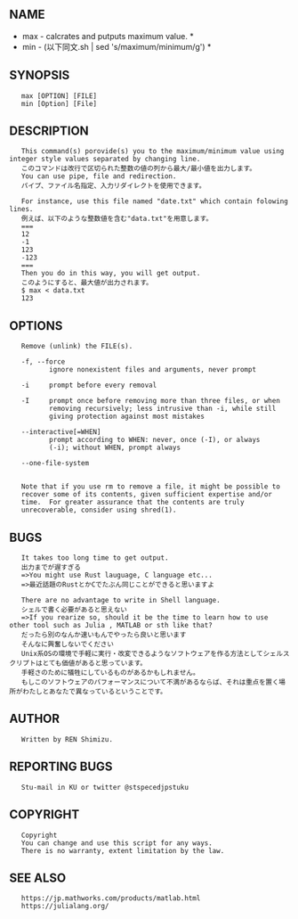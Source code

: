 ##  NAME

* max - calcrates and putputs maximum value. *
* min - (以下同文.sh | sed 's/maximum/minimum/g') *

##  SYNOPSIS

       max [OPTION] [FILE]
       min [Option] [File]

##  DESCRIPTION

       This command(s) porovide(s) you to the maximum/minimum value using integer style values separated by changing line.
       このコマンドは改行で区切られた整数の値の列から最大/最小値を出力します。
       You can use pipe, file and redirection.
       パイプ、ファイル名指定、入力リダイレクトを使用できます。

       For instance, use this file named "date.txt" which contain folowing lines.
       例えば、以下のような整数値を含む"data.txt"を用意します。
       ===
       12
       -1
       123
       -123
       ===
       Then you do in this way, you will get output.
       このようにすると、最大値が出力されます。
       $ max < data.txt
       123

##  OPTIONS

       Remove (unlink) the FILE(s).

       -f, --force
              ignore nonexistent files and arguments, never prompt

       -i     prompt before every removal

       -I     prompt once before removing more than three files, or when
              removing recursively; less intrusive than -i, while still
              giving protection against most mistakes

       --interactive[=WHEN]
              prompt according to WHEN: never, once (-I), or always
              (-i); without WHEN, prompt always

       --one-file-system


       Note that if you use rm to remove a file, it might be possible to
       recover some of its contents, given sufficient expertise and/or
       time.  For greater assurance that the contents are truly
       unrecoverable, consider using shred(1).

##  BUGS
	   It takes too long time to get output.
	   出力までが遅すぎる
	   =>You might use Rust lauguage, C language etc...
	   =>最近話題のRustとかCでたぶん同じことができると思いますよ

	   There are no advantage to write in Shell language.
	   シェルで書く必要があると思えない
	   =>If you rearize so, should it be the time to learn how to use other tool such as Julia , MATLAB or sth like that?
	   だったら別のなんか速いもんでやったら良いと思います
	   そんなに興奮しないでください
	   Unix系OSの環境で手軽に実行・改変できるようなソフトウェアを作る方法としてシェルスクリプトはとても価値があると思っています。
	   手軽さのために犠牲にしているものがあるかもしれません。
	   もしこのソフトウェアのパフォーマンスについて不満があるならば、それは重点を置く場所がわたしとあなたで異なっているということです。

##  AUTHOR

       Written by REN Shimizu.


##  REPORTING BUGS

       Stu-mail in KU or twitter @stspecedjpstuku

##  COPYRIGHT

       Copyright 
       You can change and use this script for any ways.
       There is no warranty, extent limitation by the law.

##  SEE ALSO

       https://jp.mathworks.com/products/matlab.html
       https://julialang.org/